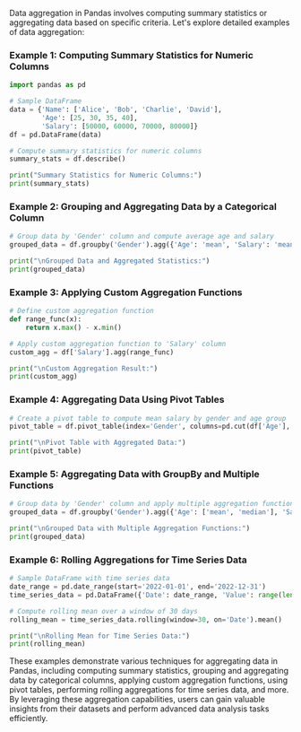 Data aggregation in Pandas involves computing summary statistics or aggregating data based on specific criteria. Let's explore detailed examples of data aggregation:

### Example 1: Computing Summary Statistics for Numeric Columns

```python
import pandas as pd

# Sample DataFrame
data = {'Name': ['Alice', 'Bob', 'Charlie', 'David'],
        'Age': [25, 30, 35, 40],
        'Salary': [50000, 60000, 70000, 80000]}
df = pd.DataFrame(data)

# Compute summary statistics for numeric columns
summary_stats = df.describe()

print("Summary Statistics for Numeric Columns:")
print(summary_stats)
```

### Example 2: Grouping and Aggregating Data by a Categorical Column

```python
# Group data by 'Gender' column and compute average age and salary
grouped_data = df.groupby('Gender').agg({'Age': 'mean', 'Salary': 'mean'})

print("\nGrouped Data and Aggregated Statistics:")
print(grouped_data)
```

### Example 3: Applying Custom Aggregation Functions

```python
# Define custom aggregation function
def range_func(x):
    return x.max() - x.min()

# Apply custom aggregation function to 'Salary' column
custom_agg = df['Salary'].agg(range_func)

print("\nCustom Aggregation Result:")
print(custom_agg)
```

### Example 4: Aggregating Data Using Pivot Tables

```python
# Create a pivot table to compute mean salary by gender and age group
pivot_table = df.pivot_table(index='Gender', columns=pd.cut(df['Age'], bins=[20, 30, 40, 50]), values='Salary', aggfunc='mean')

print("\nPivot Table with Aggregated Data:")
print(pivot_table)
```

### Example 5: Aggregating Data with GroupBy and Multiple Functions

```python
# Group data by 'Gender' column and apply multiple aggregation functions
grouped_data = df.groupby('Gender').agg({'Age': ['mean', 'median'], 'Salary': ['min', 'max']})

print("\nGrouped Data with Multiple Aggregation Functions:")
print(grouped_data)
```

### Example 6: Rolling Aggregations for Time Series Data

```python
# Sample DataFrame with time series data
date_range = pd.date_range(start='2022-01-01', end='2022-12-31')
time_series_data = pd.DataFrame({'Date': date_range, 'Value': range(len(date_range))})

# Compute rolling mean over a window of 30 days
rolling_mean = time_series_data.rolling(window=30, on='Date').mean()

print("\nRolling Mean for Time Series Data:")
print(rolling_mean)
```

These examples demonstrate various techniques for aggregating data in Pandas, including computing summary statistics, grouping and aggregating data by categorical columns, applying custom aggregation functions, using pivot tables, performing rolling aggregations for time series data, and more. By leveraging these aggregation capabilities, users can gain valuable insights from their datasets and perform advanced data analysis tasks efficiently.
